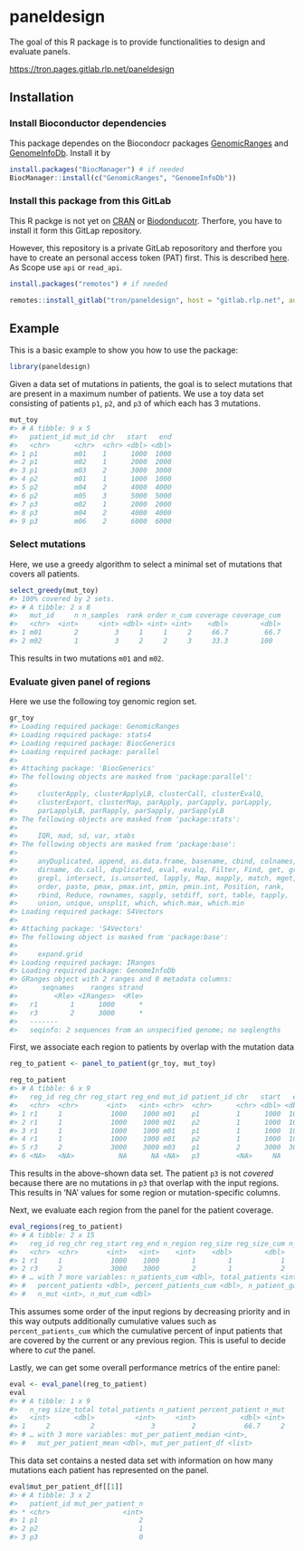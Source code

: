 
<!-- README.md is generated from README.Rmd. Please edit that file -->

# paneldesign

<!-- badges: start -->

<!-- badges: end -->

The goal of this R package is to provide functionalities to design and
evaluate panels.

<https://tron.pages.gitlab.rlp.net/paneldesign>

## Installation

### Install Bioconductor dependencies

This package dependes on the Biocondocr packages
[GenomicRanges](https://bioconductor.org/packages/release/bioc/html/GenomicRanges.html)
and
[GenomeInfoDb](https://bioconductor.org/packages/release/bioc/html/GenomeInfoDb.html).
Install it by

``` r
install.packages("BiocManager") # if needed
BiocManager::install(c("GenomicRanges", "GenomeInfoDb"))
```

### Install this package from this GitLab

This R packge is not yet on [CRAN](https://CRAN.R-project.org) or
[Biodonducotr](https://www.bioconductor.org/). Therfore, you have to
install it form this GitLap repository.

However, this repository is a private GitLab reposoritory and therfore
you have to create an personal access token (PAT) first. This is
described
[here](https://docs.gitlab.com/ee/user/profile/personal_access_tokens.html).
As Scope use `api` or `read_api`.

``` r
install.packages("remotes") # if needed

remotes::install_gitlab("tron/paneldesign", host = "gitlab.rlp.net", auth_token = "YOUR_ACCESS_TOKEN")
```

## Example

This is a basic example to show you how to use the package:

``` r
library(paneldesign)
```

Given a data set of mutations in patients, the goal is to select
mutations that are present in a maximum number of patients. We use a toy
data set consisting of patients `p1`, `p2`, and `p3` of which each has 3
mutations.

``` r
mut_toy
#> # A tibble: 9 x 5
#>   patient_id mut_id chr   start   end
#>   <chr>      <chr>  <chr> <dbl> <dbl>
#> 1 p1         m01    1      1000  1000
#> 2 p1         m02    1      2000  2000
#> 3 p1         m03    2      3000  3000
#> 4 p2         m01    1      1000  1000
#> 5 p2         m04    2      4000  4000
#> 6 p2         m05    3      5000  5000
#> 7 p3         m02    1      2000  2000
#> 8 p3         m04    2      4000  4000
#> 9 p3         m06    2      6000  6000
```

### Select mutations

Here, we use a greedy algorithm to select a minimal set of mutations
that covers all patients.

``` r
select_greedy(mut_toy)
#> 100% covered by 2 sets.
#> # A tibble: 2 x 8
#>   mut_id     n n_samples  rank order n_cum coverage coverage_cum
#>   <chr>  <int>     <int> <dbl> <int> <int>    <dbl>        <dbl>
#> 1 m01        2         3     1     1     2     66.7         66.7
#> 2 m02        1         3     2     2     3     33.3        100
```

This results in two mutations `m01` and `m02`.

### Evaluate given panel of regions

Here we use the following toy genomic region set.

``` r
gr_toy
#> Loading required package: GenomicRanges
#> Loading required package: stats4
#> Loading required package: BiocGenerics
#> Loading required package: parallel
#> 
#> Attaching package: 'BiocGenerics'
#> The following objects are masked from 'package:parallel':
#> 
#>     clusterApply, clusterApplyLB, clusterCall, clusterEvalQ,
#>     clusterExport, clusterMap, parApply, parCapply, parLapply,
#>     parLapplyLB, parRapply, parSapply, parSapplyLB
#> The following objects are masked from 'package:stats':
#> 
#>     IQR, mad, sd, var, xtabs
#> The following objects are masked from 'package:base':
#> 
#>     anyDuplicated, append, as.data.frame, basename, cbind, colnames,
#>     dirname, do.call, duplicated, eval, evalq, Filter, Find, get, grep,
#>     grepl, intersect, is.unsorted, lapply, Map, mapply, match, mget,
#>     order, paste, pmax, pmax.int, pmin, pmin.int, Position, rank,
#>     rbind, Reduce, rownames, sapply, setdiff, sort, table, tapply,
#>     union, unique, unsplit, which, which.max, which.min
#> Loading required package: S4Vectors
#> 
#> Attaching package: 'S4Vectors'
#> The following object is masked from 'package:base':
#> 
#>     expand.grid
#> Loading required package: IRanges
#> Loading required package: GenomeInfoDb
#> GRanges object with 2 ranges and 0 metadata columns:
#>      seqnames    ranges strand
#>         <Rle> <IRanges>  <Rle>
#>   r1        1      1000      *
#>   r3        2      3000      *
#>   -------
#>   seqinfo: 2 sequences from an unspecified genome; no seqlengths
```

First, we associate each region to patients by overlap with the mutation
data

``` r
reg_to_patient <- panel_to_patient(gr_toy, mut_toy)

reg_to_patient
#> # A tibble: 6 x 9
#>   reg_id reg_chr reg_start reg_end mut_id patient_id chr   start   end
#>   <chr>  <chr>       <int>   <int> <chr>  <chr>      <chr> <dbl> <dbl>
#> 1 r1     1            1000    1000 m01    p1         1      1000  1000
#> 2 r1     1            1000    1000 m01    p2         1      1000  1000
#> 3 r1     1            1000    1000 m01    p1         1      1000  1000
#> 4 r1     1            1000    1000 m01    p2         1      1000  1000
#> 5 r3     2            3000    3000 m03    p1         2      3000  3000
#> 6 <NA>   <NA>           NA      NA <NA>   p3         <NA>     NA    NA
```

This results in the above-shown data set. The patient `p3` is not
*covered* because there are no mutations in `p3` that overlap with the
input regions. This results in ‘NA’ values for some region or
mutation-specific columns.

Next, we evaluate each region from the panel for the patient coverage.

``` r
eval_regions(reg_to_patient)
#> # A tibble: 2 x 15
#>   reg_id reg_chr reg_start reg_end n_region reg_size reg_size_cum n_patient
#>   <chr>  <chr>       <int>   <int>    <int>    <dbl>        <dbl>     <int>
#> 1 r1     1            1000    1000        1        1            1         2
#> 2 r3     2            3000    3000        2        1            2         1
#> # … with 7 more variables: n_patients_cum <dbl>, total_patients <int>,
#> #   percent_patients <dbl>, percent_patients_cum <dbl>, n_patient_gain <dbl>,
#> #   n_mut <int>, n_mut_cum <dbl>
```

This assumes some order of the input regions by decreasing priority and
in this way outputs additionally cumulative values such as
`percent_patients_cum` which the cumulative percent of input patients
that are covered by the current or any previous region. This is useful
to decide where to *cut* the panel.

Lastly, we can get some overall performance metrics of the entire panel:

``` r
eval <- eval_panel(reg_to_patient)
eval
#> # A tibble: 1 x 9
#>   n_reg size_total total_patients n_patient percent_patient n_mut
#>   <int>      <dbl>          <int>     <int>           <dbl> <int>
#> 1     2          2              3         2            66.7     2
#> # … with 3 more variables: mut_per_patient_median <int>,
#> #   mut_per_patient_mean <dbl>, mut_per_patient_df <list>
```

This data set contains a nested data set with information on how many
mutations each patient has represented on the panel.

``` r
eval$mut_per_patient_df[[1]]
#> # A tibble: 3 x 2
#>   patient_id mut_per_patient_n
#> * <chr>                  <int>
#> 1 p1                         2
#> 2 p2                         1
#> 3 p3                         0
```
